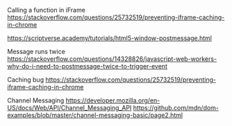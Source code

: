 Calling a function in iFrame
https://stackoverflow.com/questions/25732519/preventing-iframe-caching-in-chrome

https://scriptverse.academy/tutorials/html5-window-postmessage.html

Message runs twice
https://stackoverflow.com/questions/14328826/javascript-web-workers-why-do-i-need-to-postmessage-twice-to-trigger-event

Caching bug
https://stackoverflow.com/questions/25732519/preventing-iframe-caching-in-chrome

Channel Messaging
https://developer.mozilla.org/en-US/docs/Web/API/Channel_Messaging_API
https://github.com/mdn/dom-examples/blob/master/channel-messaging-basic/page2.html
